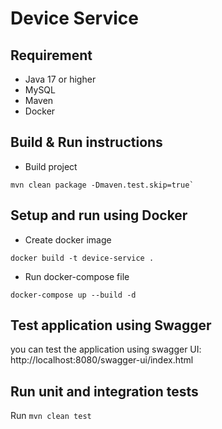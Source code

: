 # Device Service

## Requirement
* Java 17 or higher
* MySQL
* Maven
* Docker


## Build & Run instructions
* Build project
```
mvn clean package -Dmaven.test.skip=true`
```

## Setup and run using Docker
* Create docker image
```
docker build -t device-service .
```

* Run docker-compose file
```
docker-compose up --build -d
```

## Test application using Swagger
you can test the application using swagger UI: 
http://localhost:8080/swagger-ui/index.html 

## Run unit and integration tests
Run `mvn clean test`
